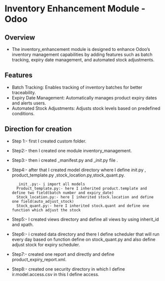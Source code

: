# Inventory Enhancement Module - Odoo

## Overview

- The inventory_enhancement module is designed to enhance Odoo’s inventory management capabilities by adding features such as batch tracking, expiry date management, and automated stock adjustments.

## Features

-  Batch Tracking: Enables tracking of inventory batches for better traceability.
-  Expiry Date Management: Automatically manages product expiry dates and alerts users.
-  Automated Stock Adjustments: Adjusts stock levels based on predefined conditions.

## Direction for creation

- Step 1:- first I created custom folder.
- Step2:- then I created one module inventory_management.
- Step3:- then i created _manifest.py and __init_.py file .
- Step4:- after that I created model directory where I define _init_.py , product_template.py ,stock_location.py,stock_quant.py.
  
        _init_.py:- i import all models  
        Product_template.py:- here I inherited product.template and define two field(batch number and expiry_date)  
        Stock_location.py:- here I inherited stock.location and define one field(auto_adjust_stock)  
        Stock_quant.py:- here I inherited stock.quant and define one function which adjust the stock   

- Step5:- I created views directory and define all views by using inherit_id and xpath.
- Step6:- i created data directory and there I define scheduler that will run every day based on function define on stock_quant.py and also define adjust stock for expiry scheduler.
- Step7:- created one report and directly and define product_expiry_report.xml.
- Step8:- created one security directory in which I define ir.model.access.csv in this I define access.
  
